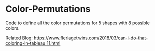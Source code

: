 # Color-Permutations
Code to define all the color permutations for 5 shapes with 8 possible colors.

Related Blog: https://www.flerlagetwins.com/2018/03/can-i-do-that-coloring-in-tableau_11.html
